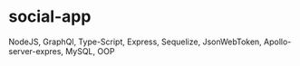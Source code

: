# social-app
NodeJS, GraphQl, Type-Script, Express, Sequelize, JsonWebToken, Apollo-server-expres, MySQL, OOP
